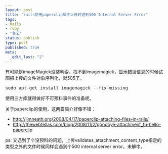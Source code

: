 ```yaml
---
layout: post
title: "rails使用paperclip插件上传时遇到500 Internal Server Error"
tags: 
- Rails
- ruby
- "备忘"
status: publish
type: post
published: true
meta: 
  _edit_last: "2"
---
```


有可能是imageMagick没装利索。找不到imagemagick，显示错误信息的时候试图把上传的文件对象序列化，就505了。

<pre lang="shell">sudo apt-get install imagemagick --fix-missing</pre>

使用三方库就得做好不可预料事件的准备呢。

关于paperclip的使用，这两篇简介好像不错：

- <a href="http://jimneath.org/2008/04/17/paperclip-attaching-files-in-rails/">http://jimneath.org/2008/04/17/paperclip-attaching-files-in-rails/</a>
- <a href="http://thewebfellas.com/blog/2008/11/2/goodbye-attachment_fu-hello-paperclip">http://thewebfellas.com/blog/2008/11/2/goodbye-attachment_fu-hello-paperclip</a>

ps: 又遇到了个没预料的问题，上传validates_attachment_content_type指定的类型之外的文件时候同样会遇到个500 internal server error，未解中。
